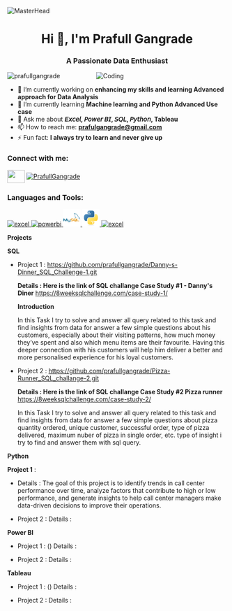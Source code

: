 ![MasterHead](https://user-images.githubusercontent.com/56063563/230831529-b472cc89-826a-4deb-ae63-ba2ca9008242.png)
 
<h1 align="center">Hi 👋, I'm Prafull Gangrade </h1>
<h3 align="center">A Passionate Data Enthusiast </h3>
<img align="right" alt="Coding" width="300" src="https://user-images.githubusercontent.com/56063563/230833107-c570d01f-17f3-4bcb-a66a-d43a53bb3b79.png">

<p align="left"> <img src="https://komarev.com/ghpvc/?username=prafullgangrade&label=Profile%20views&color=0e75b6&style=flat" alt="prafullgangrade" /> </p>

- 🔭 I’m currently working on **enhancing my skills and learning Advanced approach for Data Analysis**
- 🌱 I’m currently learning **Machine learning and Python Advanced Use case**
- 💬 Ask me about **𝘌𝘹𝘤𝘦𝘭, 𝘗𝘰𝘸𝘦𝘳 𝘉𝘐, 𝘚𝘘𝘓, 𝘗𝘺𝘵𝘩𝘰𝘯, Tableau**
- 📫 How to reach me: **prafulgangrade@gmail.com**
- ⚡ Fun fact: **I always try to learn and never give up**

<h3 align="left">Connect with me:</h3>
<p align="left">
<a href="https://www.linkedin.com/in/prafull-gangrade-a2077716a/" target="blank"><img align="center" src="https://raw.githubusercontent.com/rahuldkjain/github-profile-readme-generator/master/src/images/icons/Social/linked-in-alt.svg" height="30" width="40" /></a>
<a href="https://www.novypro.com/profile_projects/prafullgangrade" target="blank"><img align="center" src="https://d1muf25xaso8hp.cloudfront.net/https%3A%2F%2Fs3.amazonaws.com%2Fappforest_uf%2Ff1660814096909x502745365069615900%2FnovyPro%2520Logo%2520a%2520PowerBI%2520portfolio%2520builder.png?w=&h=&auto=compress&dpr=1&fit=max" alt="PrafullGangrade" height="30" width="40" /></a>
</p>

<h3 align="left">Languages and Tools:</h3>
<p align="left"><a href="https://www.microsoft.com/en-us/microsoft-365/excel" target="_blank" rel="noreferrer"> <img src="https://img.icons8.com/color/512/microsoft-excel-2019--v1.png" alt="excel" width="40" height="40"/> </a> <a href="https://powerbi.microsoft.com/en-au/" target="_blank" rel="noreferrer"> <img src="https://img.icons8.com/color/1x/power-bi.png" alt="powerbi" width="40" height="40"/> </a> <a href="https://www.mysql.com/" target="_blank" rel="noreferrer"> <img src="https://raw.githubusercontent.com/devicons/devicon/master/icons/mysql/mysql-original-wordmark.svg" alt="mysql" width="40" height="40"/> </a> <a href="https://www.python.org" target="_blank" rel="noreferrer"> <img src="https://raw.githubusercontent.com/devicons/devicon/master/icons/python/python-original.svg" alt="python" width="40" height="40"/> </a> <a href="https://www.tableau.com/" target="_blank" rel="noreferrer"> <img src="https://w7.pngwing.com/pngs/674/247/png-transparent-tableau-software-computer-software-data-visualization-nyse-data-business-intelligence-software-software-company-symmetry-cross-thumbnail.png" alt="excel" width="40" height="40"/> </a>
</p>

**Projects**

**SQL**

- Project 1 :  https://github.com/prafullgangrade/Danny-s-Dinner_SQL_Challenge-1.git
  
  **Details : Here is the link of SQL challange Case Study #1 - Danny's Diner**
            https://8weeksqlchallenge.com/case-study-1/
  
  **Introduction**

  In this Task I try to solve and answer all query related to this task and find insights from data for answer a few simple questions about his customers, especially     about their visiting patterns, how much money they’ve spent and also which menu items are their favourite. Having this deeper connection with his customers will help   him deliver a better and more personalised experience for his loyal customers.
  
- Project 2 : https://github.com/prafullgangrade/Pizza-Runner_SQL_challange-2.git

  **Details : Here is the link of SQL challange Case Study #2 Pizza runner** https://8weeksqlchallenge.com/case-study-2/
  
  In this Task I try to solve and answer all query related to this task and find insights from data for answer a few simple questions about pizza quantity ordered, unique customer, successful order, type of pizza delivered, maximum nuber of pizza in single order, etc. type of insight i try to find and answer them with sql query.
  
**Python**

**Project 1** : 
- Details :
 The goal of this project is to identify trends in call center performance over time, analyze factors that contribute to high or low performance, and generate         insights to help call center managers make data-driven decisions to improve their operations.
  
- Project 2 :
  Details : 
  
**Power BI**

- Project 1 :  ()
  Details : 
  
- Project 2 :
  Details : 
  
**Tableau**

- Project 1 :  ()
  Details : 
  
- Project 2 :
  Details : 
